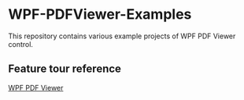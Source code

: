 # WPF-PDFViewer-Examples
This repository contains various example projects of WPF PDF Viewer control.

## Feature tour reference
[WPF PDF Viewer](https://www.syncfusion.com/wpf-controls/pdf-viewer)
